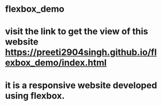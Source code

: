 # flexbox_demo
# visit the link to get the view of this website https://preeti2904singh.github.io/flexbox_demo/index.html
# it is a responsive website developed using flexbox.
